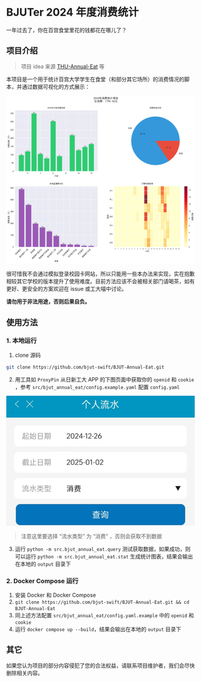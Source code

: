 # BJUTer 2024 年度消费统计

一年过去了，你在百宫食堂里花的钱都花在哪儿了？

## 项目介绍
> 项目 idea 来源 [THU-Annual-Eat](https://github.com/leverimmy/THU-Annual-Eat) 等

本项目是一个用于统计百宫大学学生在食堂（和部分其它场所）的消费情况的脚本，并通过数据可视化的方式展示：

![](./images/consumption_analysis.jpg)

很可惜我不会通过模拟登录校园卡网站，所以只能用一些本办法来实现，实在抱歉相较其它学校的版本提升了使用难度。目前方法应该不会被相关部门请喝茶，如有更好、更安全的方案欢迎在 issue 或工大喵中讨论。

**请勿用于非法用途，否则后果自负。**

## 使用方法
### 1. 本地运行

1. clone 源码
```sh
git clone https://github.com/bjut-swift/BJUT-Annual-Eat.git
```

2. 用工具如 `ProxyPin` 从日新工大 APP 的下图页面中获取你的 `openid` 和 `cookie` ，参考 `src/bjut_annual_eat/config.example.yaml` 配置 `config.yaml`
   
![日新工大app](./images/rixingongda.png)
> 注意这里要选择 “流水类型” 为 “消费” ，否则会获取不到数据

3. 运行 `python -m src.bjut_annual_eat.query` 测试获取数据，如果成功，则可以运行 `python -m src.bjut_annual_eat.stat` 生成统计图表，结果会输出在本地的 `output` 目录下

### 2. Docker Compose 运行

1. 安装 Docker 和 Docker Compose
2. `git clone https://github.com/bjut-swift/BJUT-Annual-Eat.git && cd BJUT-Annual-Eat`
3. 同上述方法配置 `src/bjut_annual_eat/config.yaml.example` 中的 `openid` 和 `cookie`
4. 运行 `docker compose up --build`，结果会输出在本地的 `output` 目录下

## 其它

如果您认为项目的部分内容侵犯了您的合法权益，请联系项目维护者，我们会尽快删除相关内容。
